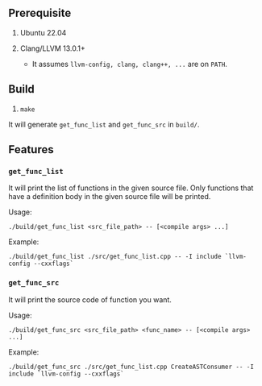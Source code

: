 ## Prerequisite

1. Ubuntu 22.04

2. Clang/LLVM 13.0.1+
    * It assumes `llvm-config, clang, clang++, ...` are on `PATH`.

## Build
1. `make`

It will generate `get_func_list` and `get_func_src` in `build/`.

## Features

### `get_func_list`

It will print the list of functions in the given source file.
Only functions that have a definition body in the given source file will be printed.

Usage:
```
./build/get_func_list <src_file_path> -- [<compile args> ...]
```

Example:
```
./build/get_func_list ./src/get_func_list.cpp -- -I include `llvm-config --cxxflags`
```


### `get_func_src`

It will print the source code of function you want.

Usage:
```
./build/get_func_src <src_file_path> <func_name> -- [<compile args> ...]
```

Example:
```
./build/get_func_src ./src/get_func_list.cpp CreateASTConsumer -- -I include `llvm-config --cxxflags`
```
